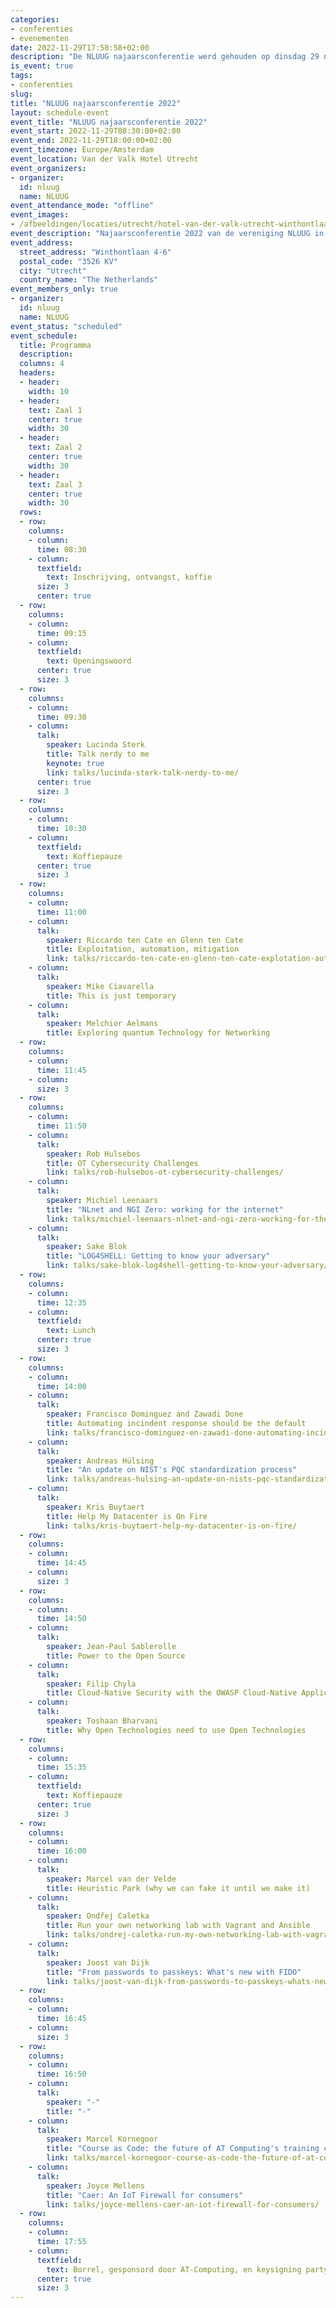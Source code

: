 ```yaml
---
categories:
- conferenties
- evenementen
date: 2022-11-29T17:58:58+02:00
description: "De NLUUG najaarsconferentie werd gehouden op dinsdag 29 november 2022 in het Van der Valk Hotel Utrecht."
is_event: true
tags:
- conferenties
slug:
title: "NLUUG najaarsconferentie 2022"
layout: schedule-event
event_title: "NLUUG najaarsconferentie 2022"
event_start: 2022-11-29T08:30:00+02:00
event_end: 2022-11-29T18:00:00+02:00
event_timezone: Europe/Amsterdam
event_location: Van der Valk Hotel Utrecht
event_organizers:
- organizer:
  id: nluug
  name: NLUUG
event_attendance_mode: "offline"
event_images:
- /afbeeldingen/locaties/utrecht/hotel-van-der-valk-utrecht-winthontlaan.jpg
event_description: "Najaarsconferentie 2022 van de vereniging NLUUG in het Van der Valk Hotel te Utrecht"
event_address:
  street_address: "Winthontlaan 4-6"
  postal_code: "3526 KV"
  city: "Utrecht"
  country_name: "The Netherlands"
event_members_only: true
- organizer:
  id: nluug
  name: NLUUG
event_status: "scheduled"
event_schedule:
  title: Programma
  description: 
  columns: 4
  headers:
  - header:
    width: 10
  - header:
    text: Zaal 1
    center: true
    width: 30
  - header:
    text: Zaal 2
    center: true
    width: 30
  - header:
    text: Zaal 3
    center: true
    width: 30
  rows:
  - row:
    columns:
    - column:
      time: 08:30
    - column:
      textfield:
        text: Inschrijving, ontvangst, koffie
      size: 3
      center: true
  - row:
    columns:
    - column:
      time: 09:15
    - column:
      textfield:
        text: Openingswoord
      center: true
      size: 3
  - row:
    columns:
    - column:
      time: 09:30
    - column:
      talk:
        speaker: Lucinda Sterk
        title: Talk nerdy to me
        keynote: true
        link: talks/lucinda-sterk-talk-nerdy-to-me/
      center: true
      size: 3
  - row:
    columns:
    - column:
      time: 10:30
    - column:
      textfield:
        text: Koffiepauze
      center: true
      size: 3
  - row:
    columns:
    - column:
      time: 11:00
    - column:
      talk:
        speaker: Riccardo ten Cate en Glenn ten Cate
        title: Exploitation, automation, mitigation
        link: talks/riccardo-ten-cate-en-glenn-ten-cate-explotation-automation-mitigation/
    - column:
      talk:
        speaker: Mike Ciavarella
        title: This is just temporary
    - column:
      talk:
        speaker: Melchior Aelmans
        title: Exploring quantum Technology for Networking
  - row:
    columns:
    - column:
      time: 11:45
    - column:
      size: 3
  - row:
    columns:
    - column:
      time: 11:50
    - column:
      talk:
        speaker: Rob Hulsebos
        title: OT Cybersecurity Challenges
        link: talks/rob-hulsebos-ot-cybersecurity-challenges/
    - column:
      talk:
        speaker: Michiel Leenaars
        title: "NLnet and NGI Zero: working for the internet"
        link: talks/michiel-leenaars-nlnet-and-ngi-zero-working-for-the-internet/
    - column:
      talk:
        speaker: Sake Blok
        title: "LOG4SHELL: Getting to know your adversary"
        link: talks/sake-blok-log4shell-getting-to-know-your-adversary/
  - row:
    columns:
    - column:
      time: 12:35
    - column:
      textfield:
        text: Lunch
      center: true
      size: 3
  - row:
    columns:
    - column:
      time: 14:00
    - column:
      talk:
        speaker: Francisco Dominguez and Zawadi Done
        title: Automating incindent response should be the default
        link: talks/francisco-dominguez-en-zawadi-done-automating-incident-response-should-be-the-default/
    - column:
      talk:
        speaker: Andreas Hülsing
        title: "An update on NIST's PQC standardization process"
        link: talks/andreas-hulsing-an-update-on-nists-pqc-standardization-process/
    - column:
      talk:
        speaker: Kris Buytaert
        title: Help My Datacenter is On Fire
        link: talks/kris-buytaert-help-my-datacenter-is-on-fire/
  - row:
    columns:
    - column:
      time: 14:45
    - column:
      size: 3
  - row:
    columns:
    - column:
      time: 14:50
    - column:
      talk:
        speaker: Jean-Paul Sablerolle
        title: Power to the Open Source
    - column:
      talk:
        speaker: Filip Chyla
        title: Cloud-Native Security with the OWASP Cloud-Native Application Security Top 10
    - column:
      talk:
        speaker: Toshaan Bharvani
        title: Why Open Technologies need to use Open Technologies
  - row:
    columns:
    - column:
      time: 15:35
    - column:
      textfield:
        text: Koffiepauze
      center: true
      size: 3
  - row:
    columns:
    - column:
      time: 16:00
    - column:
      talk:
        speaker: Marcel van der Velde
        title: Heuristic Park (why we can fake it until we make it)
    - column:
      talk:
        speaker: Ondřej Caletka
        title: Run your own networking lab with Vagrant and Ansible
        link: talks/ondrej-caletka-run-my-own-networking-lab-with-vagrant-and-ansible/
    - column:
      talk:
        speaker: Joost van Dijk
        title: "From passwords to passkeys: What's new with FIDO"
        link: talks/joost-van-dijk-from-passwords-to-passkeys-whats-new-with-fido/
  - row:
    columns:
    - column:
      time: 16:45
    - column:
      size: 3
  - row:
    columns:
    - column:
      time: 16:50
    - column:
      talk:
        speaker: "-"
        title: "-"
    - column:
      talk:
        speaker: Marcel Kornegoor
        title: "Course as Code: the future of AT Computing's training courses"
        link: talks/marcel-kornegoor-course-as-code-the-future-of-at-computings-training-courses/
    - column:
      talk:
        speaker: Joyce Mellens
        title: "Caer: An IoT Firewall for consumers"
        link: talks/joyce-mellens-caer-an-iot-firewall-for-consumers/
  - row:
    columns:
    - column:
      time: 17:55
    - column:
      textfield:
        text: Borrel, gesponsord door AT-Computing, en keysigning party (download manual)
      center: true
      size: 3
---
```

